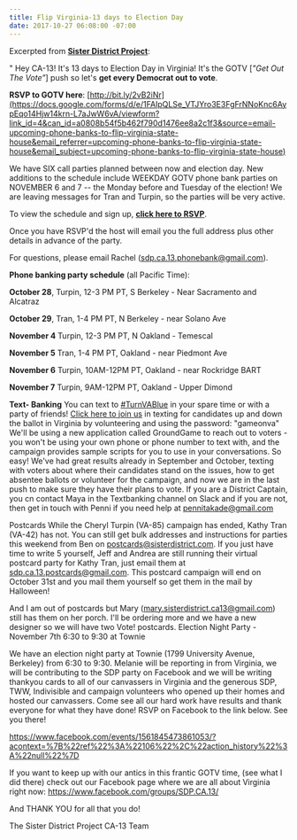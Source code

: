 ```yaml
---
title: Flip Virginia-13 days to Election Day
date: 2017-10-27 06:08:00 -07:00
---
```


Excerpted from [**Sister District Project**](https://www.sisterdistrict.com/):

"  Hey CA-13! It's 13 days to Election Day in Virginia!
It's the GOTV [*"Get Out The Vote"*] push so let's **get every Democrat out to vote**.
 
**RSVP to GOTV here**: [http://bit.ly/2vB2iNr](https://docs.google.com/forms/d/e/1FAIpQLSe_VTJYro3E3FgFrNNoKnc6AypEqo14Hjw14krn-L7aJwW6vA/viewform?link_id=4&can_id=a0808b54f5b462f790d1476ee8a2c1f3&source=email-upcoming-phone-banks-to-flip-virginia-state-house&email_referrer=upcoming-phone-banks-to-flip-virginia-state-house&email_subject=upcoming-phone-banks-to-flip-virginia-state-house)

We have SIX call parties planned between now and election day. New additions to the schedule include WEEKDAY GOTV phone bank parties on NOVEMBER 6 and 7 -- the Monday before and Tuesday of the election! We are leaving messages for Tran and Turpin, so the parties will be very active.

To view the schedule and sign up, [**click here to RSVP**](http://bit.ly/2vB2iNr). 

Once you have RSVP'd the host will email you the full address plus other details in advance of the party.

For questions, please email Rachel (sdp.ca.13.phonebank@gmail.com).

**Phone banking party schedule** (all Pacific Time):

**October 28**, Turpin, 12-3 PM PT, S Berkeley - Near Sacramento and Alcatraz

**October 29**, Tran, 1-4 PM PT, N Berkeley - near Solano Ave

**November 4** Turpin, 12-3 PM PT, N Oakland - Temescal

**November 5** Tran, 1-4 PM PT, Oakland - near Piedmont Ave

**November 6** Turpin, 10AM-12PM PT, Oakland - near Rockridge BART

**November 7** Turpin, 9AM-12PM PT, Oakland - Upper Dimond


**Text- Banking**
You can text to [#TurnVABlue](https://twitter.com/hashtag/turnvablue?ref_src=twsrc%5Egoogle%7Ctwcamp%5Eserp%7Ctwgr%5Ehashtag) in your spare time or with a party of friends!  [Click here to join us](https://www.sisterdistrict.com/programs/textbanking/) in texting for candidates up and down the ballot in Virginia by volunteering and using the password: "gameonva"  We'll be using a new application called GroundGame to reach out to voters - you won't be using your own phone or phone number to text with, and the campaign provides sample scripts for you to use in your conversations.  So easy!  We've had great results already in September and October, texting with voters about where their candidates stand on the issues, how to get absentee ballots or volunteer for the campaign, and now we are in the last push to make sure they have their plans to vote. If you are a District Captain, you cn contact Maya in the Textbanking channel on Slack and if you are not, then get in touch with Penni if you need help at pennitakade@gmail.com

Postcards
While the Cheryl Turpin (VA-85) campaign has ended, Kathy Tran (VA-42) has not.  You can still get bulk addresses and instructions for parties this weekend from Ben on postcards@sisterdistrict.com.  If you just have time to write 5 yourself, Jeff and Andrea are still running their virtual postcard party for Kathy Tran, just email them at sdp.ca.13.postcards@gmail.com.  This postcard campaign will end on October 31st and you mail them yourself so get them in the mail by Halloween!

And I am out of postcards but Mary (mary.sisterdistrict.ca13@gmail.com) still has them on her porch.  I'll be ordering more and we have a new designer so we will have two Vote! postcards.
Election Night Party - November 7th 6:30 to 9:30 at Townie

We have an election night party at  Townie (1799 University Avenue, Berkeley) from 6:30 to 9:30.  Melanie will be reporting in from Virginia, we will be contributing to the SDP party on Facebook and we will be writing thankyou cards to all of our canvassers in Virginia and the generous SDP, TWW, Indivisible and campaign volunteers who opened up their homes and hosted our canvassers.  Come see all our hard work have results and thank everyone for what they have done!  RSVP on Facebook to the link below.  See you there!

https://www.facebook.com/events/1561845473861053/?acontext=%7B%22ref%22%3A%22106%22%2C%22action_history%22%3A%22null%22%7D




If you want to keep up with our antics in this frantic GOTV time, (see what I did there) check out our Facebook page where we are all about Virginia right now: 
https://www.facebook.com/groups/SDP.CA.13/


And THANK YOU for all that you do!

The Sister District Project CA-13 Team